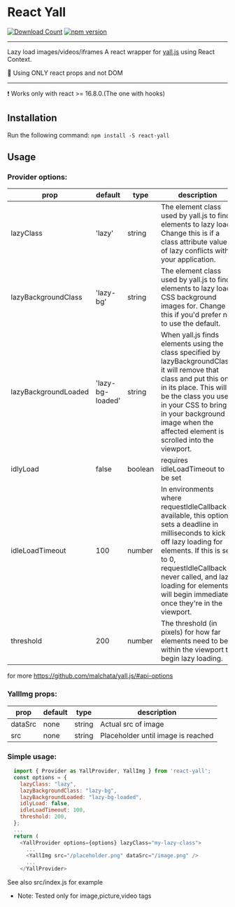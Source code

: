 # React Yall

[![Download Count](http://img.shields.io/npm/dm/react-yall.svg?style=flat-square)](https://npmjs.org/package/react-yall)
[![npm version](https://badge.fury.io/js/react-yall.svg)](https://badge.fury.io/js/react-yall)

-------------
Lazy load images/videos/iframes
A react wrapper for [yall.js](https://github.com/malchata/yall.js) using React Context.

:star2: Using ONLY react props and not DOM


-------------

:exclamation: Works only with react >= 16.8.0.(The one with hooks)

## Installation
Run the following command:
`npm install -S react-yall`

## Usage

### Provider options:

| prop | default | type | description |
| ---- | ---- | ----| ---- |
| lazyClass | 'lazy' | string | The element class used by yall.js to find elements to lazy load. Change this is if a class attribute value of lazy conflicts with your application.|
| lazyBackgroundClass | 'lazy-bg' | string | The element class used by yall.js to find elements to lazy load CSS background images for. Change this if you'd prefer not to use the default. |
| lazyBackgroundLoaded | 'lazy-bg-loaded' | string | When yall.js finds elements using the class specified by lazyBackgroundClass, it will remove that class and put this one in its place. This will be the class you use in your CSS to bring in your background image when the affected element is scrolled into the viewport. |
| idlyLoad | false | boolean | requires idleLoadTimeout to be set |
| idleLoadTimeout | 100 | number | In environments where requestIdleCallback is available, this option sets a deadline in milliseconds to kick off lazy loading for elements. If this is set to 0, requestIdleCallback is never called, and lazy loading for elements will begin immediately once they're in the viewport.|
| threshold | 200 | number | The threshold (in pixels) for how far elements need to be within the viewport to begin lazy loading. |

for more https://github.com/malchata/yall.js/#api-options

### YallImg props:
| prop | default | type | description |
| ---- | ---- | ----| ---- |
| dataSrc | none | string | Actual src of image |
| src | none | string | Placeholder until image is reached |
  
### Simple usage:

```js
  import { Provider as YallProvider, YallImg } from 'react-yall';
  const options = {
    lazyClass: "lazy",
    lazyBackgroundClass: "lazy-bg",
    lazyBackgroundLoaded: "lazy-bg-loaded",
    idlyLoad: false,
    idleLoadTimeout: 100,
    threshold: 200,
  };
  ...
  return (
    <YallProvider options={options} lazyClass="my-lazy-class">
      ...
      <YallImg src="/placeholder.png" dataSrc="/image.png" />
      ...
    </YallProvider>
```
See also src/index.js for example

* Note: Tested only for image,picture,video tags